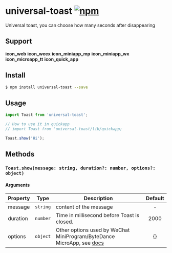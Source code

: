 # universal-toast [![npm](https://img.shields.io/npm/v/universal-toast.svg)](https://www.npmjs.com/package/universal-toast)

Universal toast, you can choose how many seconds after disappearing

## Support
__icon_web__ __icon_weex__ __icon_miniapp_mp__ __icon_miniapp_wx__ __icon_microapp_tt__ __icon_quick_app__

## Install

```bash
$ npm install universal-toast --save
```

## Usage

```js
import Toast from 'universal-toast';

// How to use it in quickapp
// import Toast from 'universal-toast/lib/quickapp;

Toast.show('Hi');
```

## Methods

### `Toast.show(message: string, duration?: number, options?: object)`

#### Arguments
| Property | Type     | Description                                 | Default |
| -------- | -------- | ------------------------------------------- | :-----: |
| message  | `string` | content of the message                      |    -    |
| duration | `number` | Time in millisecond before Toast is closed. |  2000   |
| options | `object` | Other options used by WeChat MiniProgram/ByteDance MicroApp, see [docs](https://developers.weixin.qq.com/miniprogram/dev/api/ui/interaction/wx.showToast.html)  |  {}   |
